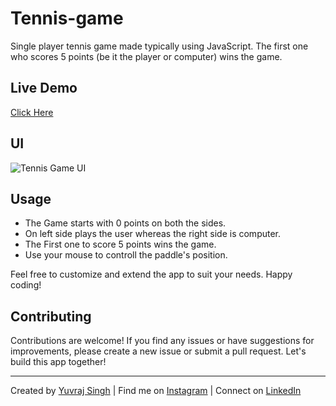 # Tennis-game
Single player tennis game made typically using JavaScript. The first one who scores 5 points (be it the player or computer) wins the game.

## Live Demo
[Click Here](https://project-tennisgame.netlify.app/)

## UI
![Tennis Game UI](https://i.ibb.co/kDH9NTF/tennis-Game.png)

## Usage
- The Game starts with 0 points on both the sides.
- On left side plays the user whereas the right side is computer.
- The First one to score 5 points wins the game.
- Use your mouse to controll the paddle's position.
   
Feel free to customize and extend the app to suit your needs. Happy coding!

## Contributing
Contributions are welcome! If you find any issues or have suggestions for improvements, please create a new issue or submit a pull request. Let's build this app together!

---

Created by [Yuvraj Singh](https://beacons.ai/yuvraj08) | Find me on [Instagram](https://www.instagram.com/u_v.1707/) | Connect on [LinkedIn](https://www.linkedin.com/in/-yuvraj08)
